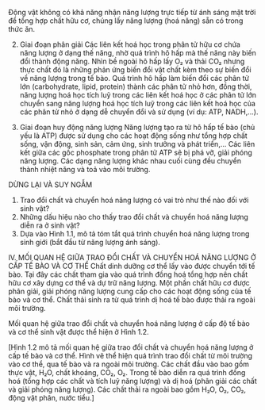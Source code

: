 Động vật không có khả năng nhận năng lượng trực tiếp từ ánh sáng mặt trời để tổng hợp chất hữu cơ, chúng lấy năng lượng (hoá năng) sẵn có trong thức ăn.

2. Giai đoạn phân giải
Các liên kết hoá học trong phân tử hữu cơ chứa năng lượng ở dạng thế năng, nhờ quá trình hô hấp mà thế năng này biến đổi thành động năng.
Nhìn bề ngoài hô hấp lấy O₂ và thải CO₂ nhưng thực chất đó là những phản ứng biến đổi vật chất kèm theo sự biến đổi về năng lượng trong tế bào. Quá trình hô hấp làm biến đổi các phân tử lớn (carbohydrate, lipid, protein) thành các phân tử nhỏ hơn, đồng thời, năng lượng hoá học tích luỹ trong các liên kết hoá học ở các phân tử lớn chuyển sang năng lượng hoá học tích luỹ trong các liên kết hoá học của các phân tử nhỏ ở dạng dễ chuyển đổi và sử dụng (ví dụ: ATP, NADH,...).

3. Giai đoạn huy động năng lượng
Năng lượng tạo ra từ hô hấp tế bào (chủ yếu là ATP) được sử dụng cho các hoạt động sống như tổng hợp chất sống, vận động, sinh sản, cảm ứng, sinh trưởng và phát triển,... Các liên kết giữa các gốc phosphate trong phân tử ATP sẽ bị phá vỡ, giải phóng năng lượng. Các dạng năng lượng khác nhau cuối cùng đều chuyển thành nhiệt năng và toả vào môi trường.

DỪNG LẠI VÀ SUY NGẪM
1. Trao đổi chất và chuyển hoá năng lượng có vai trò như thế nào đối với sinh vật?
2. Những dấu hiệu nào cho thấy trao đổi chất và chuyển hoá năng lượng diễn ra ở sinh vật?
3. Dựa vào Hình 1.1, mô tả tóm tắt quá trình chuyển hoá năng lượng trong sinh giới (bắt đầu từ năng lượng ánh sáng).

IV. MỐI QUAN HỆ GIỮA TRAO ĐỔI CHẤT VÀ CHUYỂN HOÁ NĂNG LƯỢNG Ở CẤP TẾ BÀO VÀ CƠ THỂ
Chất dinh dưỡng cơ thể lấy vào được chuyển tới tế bào. Tại đây các chất tham gia vào quá trình đồng hoá tổng hợp nên chất hữu cơ xây dựng cơ thể và dự trữ năng lượng. Một phần chất hữu cơ được phân giải, giải phóng năng lượng cung cấp cho các hoạt động sống của tế bào và cơ thể. Chất thải sinh ra từ quá trình dị hoá tế bào được thải ra ngoài môi trường.

Mối quan hệ giữa trao đổi chất và chuyển hoá năng lượng ở cấp độ tế bào và cơ thể sinh vật được thể hiện ở Hình 1.2.

[Hình 1.2 mô tả mối quan hệ giữa trao đổi chất và chuyển hoá năng lượng ở cấp tế bào và cơ thể. Hình vẽ thể hiện quá trình trao đổi chất từ môi trường vào cơ thể, qua tế bào và ra ngoài môi trường. Các chất đầu vào bao gồm thực vật, H₂O, chất khoáng, CO₂, O₂. Trong tế bào diễn ra quá trình đồng hoá (tổng hợp các chất và tích luỹ năng lượng) và dị hoá (phân giải các chất và giải phóng năng lượng). Các chất thải ra ngoài bao gồm H₂O, O₂, CO₂, động vật phân, nước tiểu.]